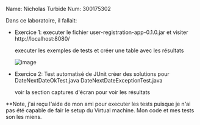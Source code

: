 Name: Nicholas Turbide
Num: 300175302  

Dans ce laboratoire, il fallait:

- Exercice 1:
    executer le fichier user-registration-app-0.1.0.jar
    et visiter http://localhost:8080/

    executer les exemples de tests et créer une table avec les résultats
    
   ![image](https://user-images.githubusercontent.com/71153872/172088768-9d447f57-6a50-416a-b308-32866021d1ad.png)

   
- Exercice 2:
    Test automatisé de JUnit 
        créer des solutions pour 
            DateNextDateOkTest.java
            DateNextDateExceptionTest.java
            
  voir la section captures d'écran pour voir les résultats

**Note, j'ai reçu l'aide de mon ami pour executer les tests puisque je n'ai pas été capable de fair le setup du Virtual machine.
        Mon code et mes tests son les miens.
        
        
